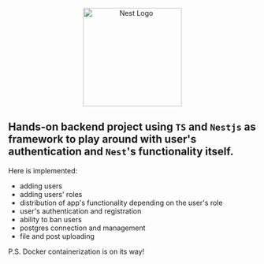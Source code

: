 <p align="center">
  <a href="http://nestjs.com/" target="blank"><img src="https://nestjs.com/img/logo-small.svg" width="200" alt="Nest Logo" /></a>
</p>

## Hands-on backend project using `TS` and `Nestjs` as framework to play around with user's authentication and `Nest`'s functionality itself.
Here is implemented:
- adding users
- adding users' roles
- distribution of app's functionality depending on the user's role
- user's authentication and registration
- ability to ban users
- postgres connection and management
- file and post uploading
  
P.S. Docker containerization is on its way!
  
